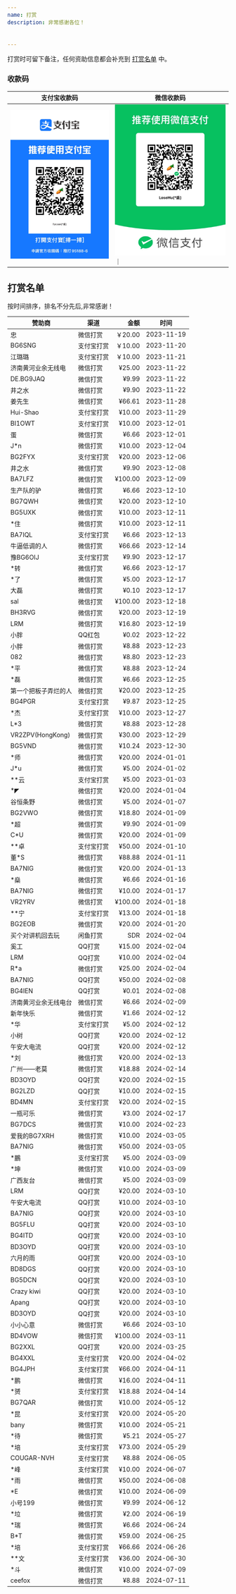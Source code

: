 ```yaml
---
name: 打赏
description: 非常感谢各位！


---
```

打赏时可留下备注，任何资助信息都会补充到 [打赏名单](https://losehu.github.io/payment-codes/#打赏名单) 中。


### 收款码
| 支付宝收款码                              | 微信收款码                              
|-------------------------------------|------------------------------------|
| ![支付宝收款码](../zfb.JPG) | ![微信收款码](../wechat.JPG) ｜


## 打赏名单

按时间排序，排名不分先后,非常感谢！


| 赞助商              | 渠道    |      金额 | 时间         |
|------------------|-------|--------:|------------|
| 忠                | 微信打赏  |  ￥20.00 | 2023-11-19 |
| BG6SNG           | 支付宝打赏 |  ￥10.00 | 2023-11-20 |
| 江璐璐              | 支付宝打赏 |  ￥10.00 | 2023-11-21 |
| 济南黄河业余无线电        | 微信打赏  |  ¥25.00 | 2023-11-22 |
| DE.BG9JAQ        | 微信打赏  |   ¥9.99 | 2023-11-22 |
| 井之水              | 微信打赏  |   ¥9.90 | 2023-11-22 |
| 姜先生              | 微信打赏  |  ¥66.61 | 2023-11-28 |
| Hui-Shao         | 支付宝打赏 |  ¥10.00 | 2023-11-29 |
| BI1OWT           | 支付宝打赏 |  ¥10.00 | 2023-12-01 |
| 蛋                | 微信打赏  |   ¥6.66 | 2023-12-01 |
| J*n              | 微信打赏  |  ¥10.00 | 2023-12-04 |
| BG2FYX           | 支付宝打赏 |  ¥20.00 | 2023-12-06 |
| 井之水              | 微信打赏  |   ¥9.90 | 2023-12-08 |
| BA7LFZ           | 微信打赏  | ¥100.00 | 2023-12-09 |
| 生产队的驴            | 微信打赏  |   ¥6.66 | 2023-12-10 |
| BG7QWH           | 微信打赏  |  ¥20.00 | 2023-12-10 |
| BG5UXK           | 微信打赏  |  ¥10.00 | 2023-12-11 |
| *住               | 微信打赏  |  ¥10.00 | 2023-12-11 |
| BA7IQL           | 支付宝打赏 |   ¥6.66 | 2023-12-13 |
| 牛逼低调的人           | 微信打赏  |  ¥66.66 | 2023-12-14 |
| 豫BG6OIJ          | 支付宝打赏 |   ¥9.90 | 2023-12-17 |
| *转               | 微信打赏  |   ¥6.66 | 2023-12-17 |
| *了               | 微信打赏  |   ¥5.00 | 2023-12-17 |
| 大磊               | 微信打赏  |   ¥0.10 | 2023-12-17 |
| sal              | 微信打赏  | ¥100.00 | 2023-12-18 |
| BH3RVG           | 微信打赏  |  ¥20.00 | 2023-12-19 |
| LRM              | 微信打赏  |  ¥16.80 | 2023-12-19 |
| 小胖               | QQ红包  |   ¥0.02 | 2023-12-22 |
| 小胖               | 微信打赏  |   ¥8.88 | 2023-12-23 |
| 082              | 微信打赏  |   ¥8.80 | 2023-12-23 |
| *平               | 微信打赏  |   ¥8.88 | 2023-12-24 |
| *磊               | 微信打赏  |   ¥6.66 | 2023-12-25 |
| 第一个把板子弄烂的人       | 微信打赏  |  ¥20.00 | 2023-12-25 |
| BG4PGR           | 支付宝打赏 |   ¥9.87 | 2023-12-25 |
| *杰               | 支付宝打赏 |  ¥10.00 | 2023-12-27 |
| L*3              | 微信打赏  |   ¥8.88 | 2023-12-28 |
| VR2ZPV(HongKong) | 微信打赏  |  ¥30.00 | 2023-12-29 |
| BG5VND           | 微信打赏  |  ¥10.24 | 2023-12-30 |
| *师               | 微信打赏  |  ¥20.00 | 2024-01-01 |
| J*u              | 微信打赏  |   ¥5.00 | 2024-01-02 |
| **云              | 支付宝打赏 |   ¥5.00 | 2023-01-03 |
| *◤               | 微信打赏  |  ¥20.00 | 2024-01-04 |
| 谷恒条野             | 微信打赏  |   ¥5.00 | 2024-01-07 |
| BG2VWO           | 微信打赏  |  ¥18.80 | 2024-01-09 |
| *超               | 微信打赏  |   ¥9.90 | 2024-01-09 |
| C*U              | 微信打赏  |  ¥20.00 | 2024-01-09 |
| **卓              | 支付宝打赏 |  ¥50.00 | 2024-01-10 |
| 董*S              | 微信打赏  |  ¥88.88 | 2024-01-11 |
| BA7NIG           | 微信打赏  |  ¥20.00 | 2024-01-13 |
| *燊               | 微信打赏  |   ¥6.66 | 2024-01-16 |
| BA7NIG           | 微信打赏  |  ¥10.00 | 2024-01-17 |
| VR2YRV           | 微信打赏  | ¥100.00 | 2024-01-18 |
| **宁              | 支付宝打赏 |  ¥13.00 | 2024-01-18 |
| BG2EOB           | 微信打赏  |  ¥20.00 | 2024-01-20 |
| 买个对讲机回去玩         | 闲鱼打赏  |     SDR | 2024-02-04 |
| 奚工               | QQ打赏  |  ¥15.00 | 2024-02-04 |
| LRM              | QQ打赏  |  ¥10.00 | 2024-02-04 |
| R*a              | 微信打赏  |  ¥25.00 | 2024-02-04 |
| BA7NIG           | QQ打赏  |  ¥50.00 | 2024-02-08 |
| BG4IEN           | QQ打赏  |   ¥0.01 | 2024-02-08 |
| 济南黄河业余无线电台       | 微信打赏  |   ¥6.66 | 2024-02-09 |
| 新年快乐             | 微信打赏  |   ¥1.66 | 2024-02-12 |
| *华               | 支付宝打赏 |   ¥5.00 | 2024-02-12 |
| 小树               | QQ打赏  |  ¥20.00 | 2024-02-12 |
| 午安大电流            | QQ打赏  |  ¥20.00 | 2024-02-12 |
| *刘               | 微信打赏  |  ¥20.00 | 2024-02-13 |
| 广州——老莫           | 微信打赏  |  ¥18.88 | 2024-02-14 |
| BD3OYD           | QQ打赏  |  ¥20.00 | 2024-02-15 |
| BG2LZD           | QQ打赏  |  ¥10.00 | 2024-02-15 |
| BD4MN            | 支付宝打赏 |  ¥20.00 | 2024-02-15 |
| 一瓶可乐             | 微信打赏  |   ¥3.00 | 2024-02-17 |
| BG7DCS           | 微信打赏  |  ¥10.00 | 2024-02-23 |
| 爱我的BG7XRH        | 微信打赏  |  ¥10.00 | 2024-03-05 |
| BA7NIG           | 微信打赏  |  ¥50.00 | 2024-03-05 |
| *鵬               | 支付宝打赏  |  ¥5.00 | 2024-03-09 |
| *坤               | 微信打赏  |  ¥10.00 | 2024-03-09 |
| 广西友台             | 微信打赏  |   ¥5.00 | 2024-03-09 |
| LRM              | QQ打赏  |  ¥20.00 | 2024-03-10 |
| 午安大电流            | QQ打赏  |  ¥10.00 | 2024-03-10 |
| BA7NIG           | QQ打赏  |  ¥20.00 | 2024-03-10 |
| BG5FLU           | QQ打赏  |  ¥20.00 | 2024-03-10 |
| BG4ITD           | QQ打赏  |  ¥20.00 | 2024-03-10 |
| BD3OYD           | QQ打赏  |  ¥20.00 | 2024-03-10 |
| 六月的雨             | QQ打赏  |  ¥20.00 | 2024-03-10 |
| BD8DGS           | QQ打赏  |  ¥20.00 | 2024-03-10 |
| BG5DCN           | QQ打赏  |  ¥20.00 | 2024-03-10 |
| Crazy kiwi       | QQ打赏  |  ¥20.00 | 2024-03-10 |
| Apang            | QQ打赏  |  ¥20.00 | 2024-03-10 |
| BD3OYD           | QQ打赏  |  ¥20.00 | 2024-03-10 |
| 小小心意             | 微信打赏  |   ¥6.66 | 2024-03-10 |
| BD4VOW           | 微信打赏  | ¥100.00 | 2024-03-11 |
| BG2XXL           | QQ打赏  | ¥20.00 | 2024-03-25 |
| BG4XXL           | 支付宝打赏  | ¥20.00 | 2024-04-02 |
| BG4JPH           | 支付宝打赏  | ¥66.00 | 2024-04-11 |
| *鹏           | 微信打赏  | ¥16.00 | 2024-04-11 |
| *赟           | 支付宝打赏  | ¥18.88 | 2024-04-14|
| BG7QAR           | 微信打赏  | ¥10.00 | 2024-05-12 |
| *昆          | 支付宝打赏  | ¥20.00 | 2024-05-20 |
| bany           | 微信打赏  | ¥10.00 | 2024-05-21 |
| *待           | 微信打赏  | ¥5.21 | 2024-05-27 |
| *培          | 支付宝打赏  | ¥73.00 | 2024-05-29 |
| COUGAR-NVH           | 支付宝打赏  | ¥8.88 | 2024-06-05 |
| *峰           | 支付宝打赏  | ¥10.00 | 2024-06-07 |
| *雨           | 微信打赏  | ¥50.00 | 2024-06-08 |
| *E           | 微信打赏  | ¥10.00 | 2024-06-09 |
| 小号199           | 微信打赏  | ¥9.99 | 2024-06-12 |
| *垃           | 微信打赏  | ¥2.00 | 2024-06-19 |
| *瑞           | 微信打赏  | ¥6.66 | 2024-06-24 |
| B*T           | 微信打赏  | ¥59.00 | 2024-06-25 |
| *培           | 支付宝打赏  | ¥66.66 | 2024-06-26 |
| **文           | 支付宝打赏  | ¥36.00 | 2024-06-30 |
| *斗           | 微信打赏  | ¥10.00 | 2024-07-09 |
| ceefox           | 微信打赏  | ¥8.88 | 2024-07-11 |











